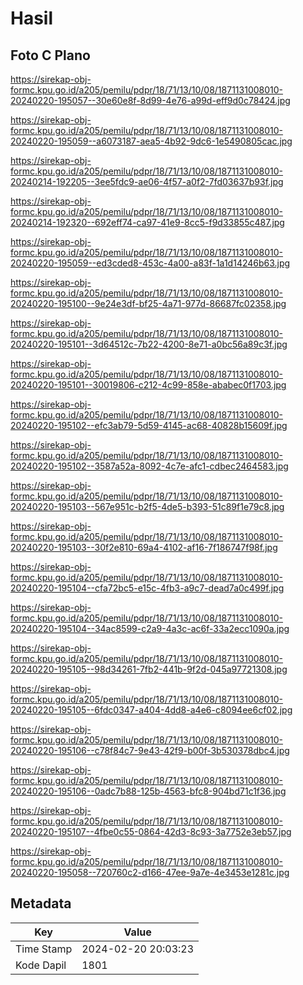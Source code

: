 # Hasil

## Foto C Plano

https://sirekap-obj-formc.kpu.go.id/a205/pemilu/pdpr/18/71/13/10/08/1871131008010-20240220-195057--30e60e8f-8d99-4e76-a99d-eff9d0c78424.jpg

https://sirekap-obj-formc.kpu.go.id/a205/pemilu/pdpr/18/71/13/10/08/1871131008010-20240220-195059--a6073187-aea5-4b92-9dc6-1e5490805cac.jpg

https://sirekap-obj-formc.kpu.go.id/a205/pemilu/pdpr/18/71/13/10/08/1871131008010-20240214-192205--3ee5fdc9-ae06-4f57-a0f2-7fd03637b93f.jpg

https://sirekap-obj-formc.kpu.go.id/a205/pemilu/pdpr/18/71/13/10/08/1871131008010-20240214-192320--692eff74-ca97-41e9-8cc5-f9d33855c487.jpg

https://sirekap-obj-formc.kpu.go.id/a205/pemilu/pdpr/18/71/13/10/08/1871131008010-20240220-195059--ed3cded8-453c-4a00-a83f-1a1d14246b63.jpg

https://sirekap-obj-formc.kpu.go.id/a205/pemilu/pdpr/18/71/13/10/08/1871131008010-20240220-195100--9e24e3df-bf25-4a71-977d-86687fc02358.jpg

https://sirekap-obj-formc.kpu.go.id/a205/pemilu/pdpr/18/71/13/10/08/1871131008010-20240220-195101--3d64512c-7b22-4200-8e71-a0bc56a89c3f.jpg

https://sirekap-obj-formc.kpu.go.id/a205/pemilu/pdpr/18/71/13/10/08/1871131008010-20240220-195101--30019806-c212-4c99-858e-ababec0f1703.jpg

https://sirekap-obj-formc.kpu.go.id/a205/pemilu/pdpr/18/71/13/10/08/1871131008010-20240220-195102--efc3ab79-5d59-4145-ac68-40828b15609f.jpg

https://sirekap-obj-formc.kpu.go.id/a205/pemilu/pdpr/18/71/13/10/08/1871131008010-20240220-195102--3587a52a-8092-4c7e-afc1-cdbec2464583.jpg

https://sirekap-obj-formc.kpu.go.id/a205/pemilu/pdpr/18/71/13/10/08/1871131008010-20240220-195103--567e951c-b2f5-4de5-b393-51c89f1e79c8.jpg

https://sirekap-obj-formc.kpu.go.id/a205/pemilu/pdpr/18/71/13/10/08/1871131008010-20240220-195103--30f2e810-69a4-4102-af16-7f186747f98f.jpg

https://sirekap-obj-formc.kpu.go.id/a205/pemilu/pdpr/18/71/13/10/08/1871131008010-20240220-195104--cfa72bc5-e15c-4fb3-a9c7-dead7a0c499f.jpg

https://sirekap-obj-formc.kpu.go.id/a205/pemilu/pdpr/18/71/13/10/08/1871131008010-20240220-195104--34ac8599-c2a9-4a3c-ac6f-33a2ecc1090a.jpg

https://sirekap-obj-formc.kpu.go.id/a205/pemilu/pdpr/18/71/13/10/08/1871131008010-20240220-195105--98d34261-7fb2-441b-9f2d-045a97721308.jpg

https://sirekap-obj-formc.kpu.go.id/a205/pemilu/pdpr/18/71/13/10/08/1871131008010-20240220-195105--6fdc0347-a404-4dd8-a4e6-c8094ee6cf02.jpg

https://sirekap-obj-formc.kpu.go.id/a205/pemilu/pdpr/18/71/13/10/08/1871131008010-20240220-195106--c78f84c7-9e43-42f9-b00f-3b530378dbc4.jpg

https://sirekap-obj-formc.kpu.go.id/a205/pemilu/pdpr/18/71/13/10/08/1871131008010-20240220-195106--0adc7b88-125b-4563-bfc8-904bd71c1f36.jpg

https://sirekap-obj-formc.kpu.go.id/a205/pemilu/pdpr/18/71/13/10/08/1871131008010-20240220-195107--4fbe0c55-0864-42d3-8c93-3a7752e3eb57.jpg

https://sirekap-obj-formc.kpu.go.id/a205/pemilu/pdpr/18/71/13/10/08/1871131008010-20240220-195058--720760c2-d166-47ee-9a7e-4e3453e1281c.jpg


## Metadata

| Key        | Value               |
| ---------- | ------------------- |
| Time Stamp | 2024-02-20 20:03:23 |
| Kode Dapil | 1801                |



